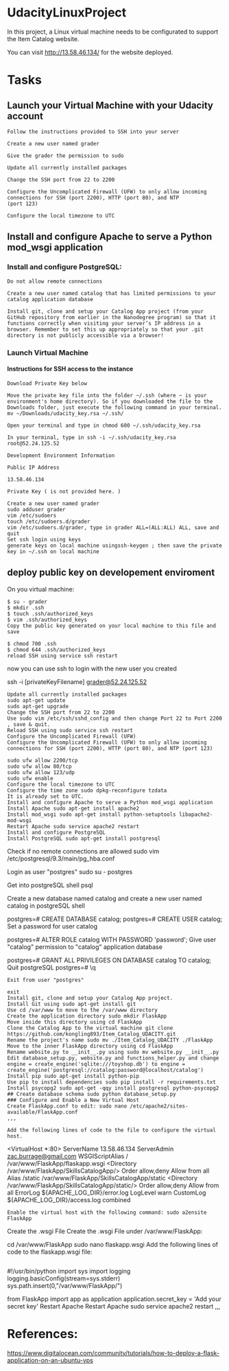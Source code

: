 # UdacityLinuxProject

In this project, a Linux virtual machine needs to be configurated to support the Item Catalog website.

You can visit http://13.58.46.134/ for the website deployed.

# Tasks
## Launch your Virtual Machine with your Udacity account
```
Follow the instructions provided to SSH into your server

Create a new user named grader

Give the grader the permission to sudo

Update all currently installed packages

Change the SSH port from 22 to 2200

Configure the Uncomplicated Firewall (UFW) to only allow incoming connections for SSH (port 2200), HTTP (port 80), and NTP 
(port 123)

Configure the local timezone to UTC
```

## Install and configure Apache to serve a Python mod_wsgi application

### Install and configure PostgreSQL:
```
Do not allow remote connections

Create a new user named catalog that has limited permissions to your catalog application database

Install git, clone and setup your Catalog App project (from your GitHub repository from earlier in the Nanodegree program) so that it functions correctly when visiting your server’s IP address in a browser. Remember to set this up appropriately so that your .git directory is not publicly accessible via a browser!
```

### Launch Virtual Machine
#### Instructions for SSH access to the instance
```
Download Private Key below

Move the private key file into the folder ~/.ssh (where ~ is your environment's home directory). So if you downloaded the file to the Downloads folder, just execute the following command in your terminal. mv ~/Downloads/udacity_key.rsa ~/.ssh/

Open your terminal and type in chmod 600 ~/.ssh/udacity_key.rsa

In your terminal, type in ssh -i ~/.ssh/udacity_key.rsa root@52.24.125.52

Development Environment Information

Public IP Address

13.58.46.134

Private Key ( is not provided here. )

Create a new user named grader
sudo adduser grader
vim /etc/sudoers
touch /etc/sudoers.d/grader
vim /etc/sudoers.d/grader, type in grader ALL=(ALL:ALL) ALL, save and quit
Set ssh login using keys
generate keys on local machine usingssh-keygen ; then save the private key in ~/.ssh on local machine
```
## deploy public key on developement enviroment

On you virtual machine:
```
$ su - grader
$ mkdir .ssh
$ touch .ssh/authorized_keys
$ vim .ssh/authorized_keys
Copy the public key generated on your local machine to this file and save

$ chmod 700 .ssh
$ chmod 644 .ssh/authorized_keys
reload SSH using service ssh restart
```
now you can use ssh to login with the new user you created

ssh -i [privateKeyFilename] grader@52.24.125.52
```
Update all currently installed packages
sudo apt-get update
sudo apt-get upgrade
Change the SSH port from 22 to 2200
Use sudo vim /etc/ssh/sshd_config and then change Port 22 to Port 2200 , save & quit.
Reload SSH using sudo service ssh restart
Configure the Uncomplicated Firewall (UFW)
Configure the Uncomplicated Firewall (UFW) to only allow incoming connections for SSH (port 2200), HTTP (port 80), and NTP (port 123)

sudo ufw allow 2200/tcp
sudo ufw allow 80/tcp
sudo ufw allow 123/udp
sudo ufw enable 
Configure the local timezone to UTC
Configure the time zone sudo dpkg-reconfigure tzdata
It is already set to UTC.
Install and configure Apache to serve a Python mod_wsgi application
Install Apache sudo apt-get install apache2
Install mod_wsgi sudo apt-get install python-setuptools libapache2-mod-wsgi
Restart Apache sudo service apache2 restart
Install and configure PostgreSQL
Install PostgreSQL sudo apt-get install postgresql
```
Check if no remote connections are allowed sudo vim /etc/postgresql/9.3/main/pg_hba.conf

Login as user "postgres" sudo su - postgres

Get into postgreSQL shell psql

Create a new database named catalog and create a new user named catalog in postgreSQL shell

postgres=# CREATE DATABASE catalog;
postgres=# CREATE USER catalog;
Set a password for user catalog

postgres=# ALTER ROLE catalog WITH PASSWORD 'password';
Give user "catalog" permission to "catalog" application database

postgres=# GRANT ALL PRIVILEGES ON DATABASE catalog TO catalog;
Quit postgreSQL postgres=# \q
```
Exit from user "postgres"

exit
Install git, clone and setup your Catalog App project.
Install Git using sudo apt-get install git
Use cd /var/www to move to the /var/www directory
Create the application directory sudo mkdir FlaskApp
Move inside this directory using cd FlaskApp
Clone the Catalog App to the virtual machine git clone https://github.com/kongling893/Item_Catalog_UDACITY.git
Rename the project's name sudo mv ./Item_Catalog_UDACITY ./FlaskApp
Move to the inner FlaskApp directory using cd FlaskApp
Rename website.py to __init__.py using sudo mv website.py __init__.py
Edit database_setup.py, website.py and functions_helper.py and change engine = create_engine('sqlite:///toyshop.db') to engine = create_engine('postgresql://catalog:password@localhost/catalog')
Install pip sudo apt-get install python-pip
Use pip to install dependencies sudo pip install -r requirements.txt
Install psycopg2 sudo apt-get -qqy install postgresql python-psycopg2
## Create database schema sudo python database_setup.py
### Configure and Enable a New Virtual Host
Create FlaskApp.conf to edit: sudo nano /etc/apache2/sites-available/FlaskApp.conf
,,,

Add the following lines of code to the file to configure the virtual host.
```
<VirtualHost *:80>
	ServerName 13.58.46.134
	ServerAdmin zac.burrage@gmail.com
	WSGIScriptAlias / /var/www/FlaskApp/flaskapp.wsgi
	<Directory /var/www/FlaskApp/SkillsCatalogApp/>
		Order allow,deny
		Allow from all
	</Directory>
	Alias /static /var/www/FlaskApp/SkillsCatalogApp/static
	<Directory /var/www/FlaskApp/SkillsCatalogApp/static/>
		Order allow,deny
		Allow from all
	</Directory>
	ErrorLog ${APACHE_LOG_DIR}/error.log
	LogLevel warn
	CustomLog ${APACHE_LOG_DIR}/access.log combined
</VirtualHost>
```
Enable the virtual host with the following command: sudo a2ensite FlaskApp
```
Create the .wsgi File
Create the .wsgi File under /var/www/FlaskApp:

cd /var/www/FlaskApp
sudo nano flaskapp.wsgi 
Add the following lines of code to the flaskapp.wsgi file:
```
```
#!/usr/bin/python
import sys
import logging
logging.basicConfig(stream=sys.stderr)
sys.path.insert(0,"/var/www/FlaskApp/")

from FlaskApp import app as application
application.secret_key = 'Add your secret key'
Restart Apache
Restart Apache sudo service apache2 restart
,,,

# References:
https://www.digitalocean.com/community/tutorials/how-to-deploy-a-flask-application-on-an-ubuntu-vps
